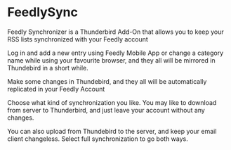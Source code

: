# FeedlySync
Feedly Synchronizer is a Thunderbird Add-On that allows you to keep your RSS lists synchronized with your Feedly account

Log in and add a new entry using Feedly Mobile App or change a category name while using your favourite browser, and they all will be mirrored in Thundebird in a short while.

Make some changes in Thundebird, and they all will be automatically replicated in your Feedly Account

Choose what kind of synchronization you like. You may like to download from server to Thunderbird, and just leave your account without any changes.

You can also upload from Thundebird to the server, and keep your email client changeless. Select full synchronization to go both ways.
